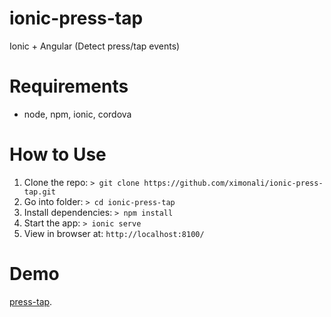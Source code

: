 # ionic-press-tap
Ionic + Angular (Detect press/tap events)

# Requirements

- node,  npm, ionic, cordova


# How to Use

1. Clone the repo: `> git clone https://github.com/ximonali/ionic-press-tap.git`
2. Go into folder: `> cd ionic-press-tap` 
3. Install dependencies: `> npm install`
4. Start the app: `> ionic serve`
5. View in browser at: `http://localhost:8100/`

# Demo
[press-tap](http://simongg.com/ionic/press-tap).